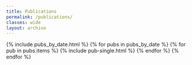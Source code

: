```yaml
---
title: Publications
permalink: /publications/
classes: wide
layout: archive
---
```


{% include pubs_by_date.html %}
{% for pubs in pubs_by_date %}
  {% for pub in pubs.items %}
    {% include pub-single.html %}
  {% endfor %}
{% endfor %}